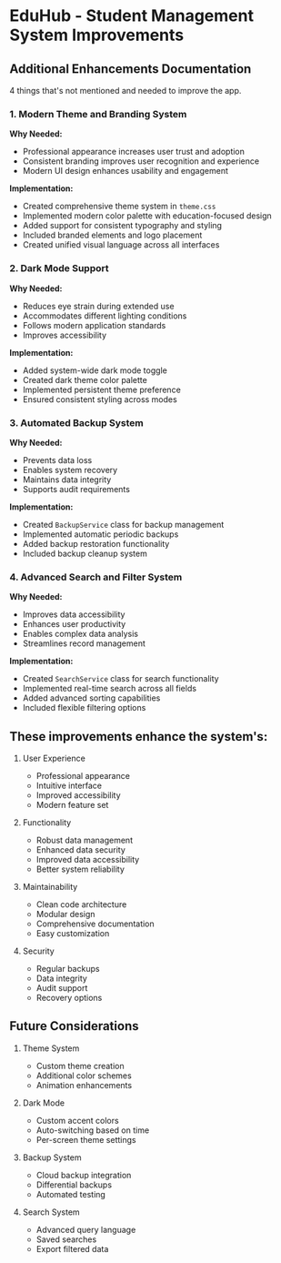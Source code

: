 # EduHub - Student Management System Improvements

## Additional Enhancements Documentation

4 things that's not mentioned and needed to improve the app.

### 1. Modern Theme and Branding System

**Why Needed:**
- Professional appearance increases user trust and adoption
- Consistent branding improves user recognition and experience
- Modern UI design enhances usability and engagement

**Implementation:**
- Created comprehensive theme system in `theme.css`
- Implemented modern color palette with education-focused design
- Added support for consistent typography and styling
- Included branded elements and logo placement
- Created unified visual language across all interfaces

### 2. Dark Mode Support

**Why Needed:**
- Reduces eye strain during extended use
- Accommodates different lighting conditions
- Follows modern application standards
- Improves accessibility

**Implementation:**
- Added system-wide dark mode toggle
- Created dark theme color palette
- Implemented persistent theme preference
- Ensured consistent styling across modes

### 3. Automated Backup System

**Why Needed:**
- Prevents data loss
- Enables system recovery
- Maintains data integrity
- Supports audit requirements

**Implementation:**
- Created `BackupService` class for backup management
- Implemented automatic periodic backups
- Added backup restoration functionality
- Included backup cleanup system

### 4. Advanced Search and Filter System

**Why Needed:**
- Improves data accessibility
- Enhances user productivity
- Enables complex data analysis
- Streamlines record management

**Implementation:**
- Created `SearchService` class for search functionality
- Implemented real-time search across all fields
- Added advanced sorting capabilities
- Included flexible filtering options

## These improvements enhance the system's:
1. User Experience
   - Professional appearance
   - Intuitive interface
   - Improved accessibility
   - Modern feature set

2. Functionality
   - Robust data management
   - Enhanced data security
   - Improved data accessibility
   - Better system reliability

3. Maintainability
   - Clean code architecture
   - Modular design
   - Comprehensive documentation
   - Easy customization

4. Security
   - Regular backups
   - Data integrity
   - Audit support
   - Recovery options

## Future Considerations

1. Theme System
   - Custom theme creation
   - Additional color schemes
   - Animation enhancements

2. Dark Mode
   - Custom accent colors
   - Auto-switching based on time
   - Per-screen theme settings

3. Backup System
   - Cloud backup integration
   - Differential backups
   - Automated testing

4. Search System
   - Advanced query language
   - Saved searches
   - Export filtered data

